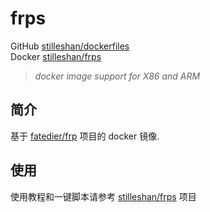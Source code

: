 # frps

GitHub [stilleshan/dockerfiles](https://github.com/stilleshan/dockerfiles)  
Docker [stilleshan/frps](https://hub.docker.com/r/stilleshan/frps)
> *docker image support for X86 and ARM*

## 简介
基于 [fatedier/frp](https://github.com/fatedier/frp) 项目的 docker 镜像.

## 使用
使用教程和一键脚本请参考 [stilleshan/frps](https://github.com/stilleshan/frps) 项目


